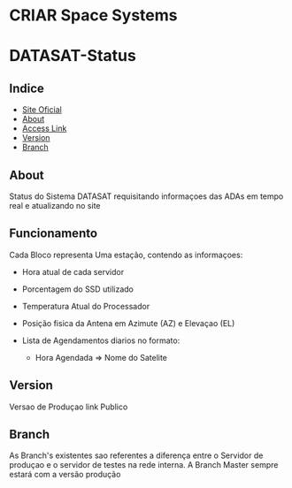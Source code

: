 # CRIAR Space Systems

# DATASAT-Status

## Indice
- [Site Oficial](http://criar.space)
- [About](#about)
- [Access Link](http://criar.space:81)
- [Version](#version)
- [Branch](#branch)


## About 
Status do Sistema DATASAT requisitando informaçoes das ADAs em tempo real e atualizando no site
 
## Funcionamento

Cada Bloco representa Uma estação, contendo as informaçoes:

- Hora atual de cada servidor
- Porcentagem do SSD utilizado
- Temperatura Atual do Processador
- Posição fisica da Antena em Azimute (AZ) e Elevaçao (EL)
 
- Lista de Agendamentos diarios no formato:

    - Hora Agendada  =>  Nome do Satelite


## Version
Versao de Produçao link Publico


## Branch

As Branch's existentes sao referentes a diferença entre o Servidor de produçao e o servidor de testes na rede interna. 
A Branch Master sempre estará com a versão produção
